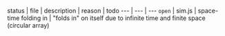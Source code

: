 status | file | description | reason | todo
--- | --- | ---
`open` | sim.js | space-time folding in | "folds in" on itself due to infinite time and finite space (circular array) 